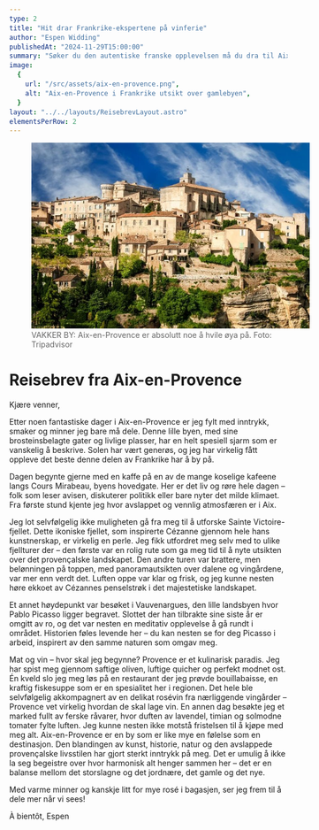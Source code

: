 ```yaml
---
type: 2
title: "Hit drar Frankrike-ekspertene på vinferie"
author: "Espen Widding"
publishedAt: "2024-11-29T15:00:00"
summary: "Søker du den autentiske franske opplevelsen må du dra til Aix-en-Provence."
image:
  {
    url: "/src/assets/aix-en-provence.png",
    alt: "Aix-en-Provence i Frankrike utsikt over gamlebyen",
  }
layout: "../../layouts/ReisebrevLayout.astro"
elementsPerRow: 2
---
```


<figure style="width:100%;">
  <img src="/src/assets/aix-en-provence.png" alt="Aix-en-Provence i Frankrike utsikt over gamlebyen">
  <figcaption style="color:#666;width:100%;">VAKKER BY: Aix-en-Provence er absolutt noe å hvile øya på. Foto: Tripadvisor</figcaption>
</figure>

# Reisebrev fra Aix-en-Provence

Kjære venner,

Etter noen fantastiske dager i Aix-en-Provence er jeg fylt med inntrykk, smaker og minner jeg bare må dele. Denne lille byen, med sine brosteinsbelagte gater og livlige plasser, har en helt spesiell sjarm som er vanskelig å beskrive. Solen har vært generøs, og jeg har virkelig fått oppleve det beste denne delen av Frankrike har å by på.

Dagen begynte gjerne med en kaffe på en av de mange koselige kafeene langs Cours Mirabeau, byens hovedgate. Her er det liv og røre hele dagen – folk som leser avisen, diskuterer politikk eller bare nyter det milde klimaet. Fra første stund kjente jeg hvor avslappet og vennlig atmosfæren er i Aix.

Jeg lot selvfølgelig ikke muligheten gå fra meg til å utforske Sainte Victoire-fjellet. Dette ikoniske fjellet, som inspirerte Cézanne gjennom hele hans kunstnerskap, er virkelig en perle. Jeg fikk utfordret meg selv med to ulike fjellturer der – den første var en rolig rute som ga meg tid til å nyte utsikten over det provençalske landskapet. Den andre turen var brattere, men belønningen på toppen, med panoramautsikten over dalene og vingårdene, var mer enn verdt det. Luften oppe var klar og frisk, og jeg kunne nesten høre ekkoet av Cézannes penselstrøk i det majestetiske landskapet.

Et annet høydepunkt var besøket i Vauvenargues, den lille landsbyen hvor Pablo Picasso ligger begravet. Slottet der han tilbrakte sine siste år er omgitt av ro, og det var nesten en meditativ opplevelse å gå rundt i området. Historien føles levende her – du kan nesten se for deg Picasso i arbeid, inspirert av den samme naturen som omgav meg.

Mat og vin – hvor skal jeg begynne? Provence er et kulinarisk paradis. Jeg har spist meg gjennom saftige oliven, luftige quicher og perfekt modnet ost. Én kveld slo jeg meg løs på en restaurant der jeg prøvde bouillabaisse, en kraftig fiskesuppe som er en spesialitet her i regionen. Det hele ble selvfølgelig akkompagnert av en delikat rosévin fra nærliggende vingårder – Provence vet virkelig hvordan de skal lage vin. En annen dag besøkte jeg et marked fullt av ferske råvarer, hvor duften av lavendel, timian og solmodne tomater fylte luften. Jeg kunne nesten ikke motstå fristelsen til å kjøpe med meg alt.
Aix-en-Provence er en by som er like mye en følelse som en destinasjon. Den blandingen av kunst, historie, natur og den avslappede provençalske livsstilen har gjort sterkt inntrykk på meg. Det er umulig å ikke la seg begeistre over hvor harmonisk alt henger sammen her – det er en balanse mellom det storslagne og det jordnære, det gamle og det nye.

Med varme minner og kanskje litt for mye rosé i bagasjen, ser jeg frem til å dele mer når vi sees!

À bientôt, Espen
